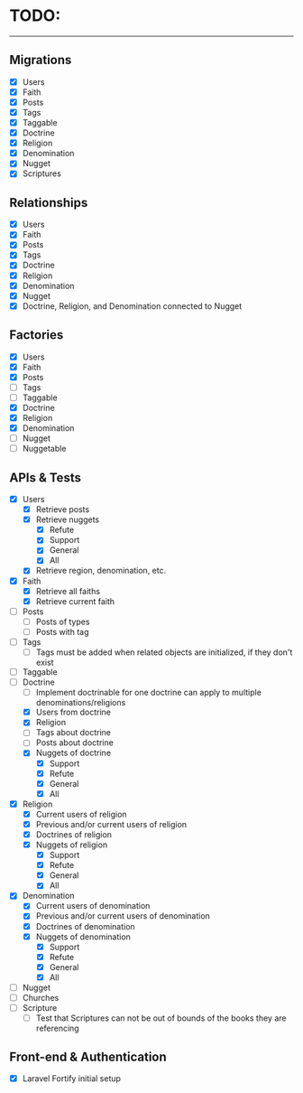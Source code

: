 # TODO:
___

## Migrations
- [x] Users
- [x] Faith
- [x] Posts
- [x] Tags
- [x] Taggable
- [x] Doctrine
- [x] Religion
- [x] Denomination
- [x] Nugget
- [x] Scriptures

## Relationships
- [x] Users
- [x] Faith
- [x] Posts
- [x] Tags
- [x] Doctrine
- [x] Religion
- [x] Denomination
- [x] Nugget
- [x] Doctrine, Religion, and Denomination connected to Nugget

## Factories
- [x] Users
- [x] Faith
- [x] Posts
- [ ] Tags
- [ ] Taggable
- [x] Doctrine
- [x] Religion
- [x] Denomination
- [ ] Nugget
- [ ] Nuggetable

## APIs & Tests
- [x] Users
    - [x] Retrieve posts
    - [x] Retrieve nuggets
        - [x] Refute
        - [x] Support
        - [x] General
        - [x] All
    - [x] Retrieve region, denomination, etc.
- [x] Faith
    - [x] Retrieve all faiths
    - [x] Retrieve current faith
- [ ] Posts
    - [ ] Posts of types
    - [ ] Posts with tag
- [ ] Tags
    - [ ] Tags must be added when related objects are initialized, if they don't exist
- [ ] Taggable
- [ ] Doctrine
    - [ ] Implement doctrinable for one doctrine can apply to multiple denominations/religions
    - [x] Users from doctrine
    - [x] Religion
    - [ ] Tags about doctrine
    - [ ] Posts about doctrine
    - [x] Nuggets of doctrine
      - [x] Support
      - [x] Refute
      - [x] General
      - [x] All
- [x] Religion
    - [x] Current users of religion
    - [x] Previous and/or current users of religion
    - [x] Doctrines of religion
    - [x] Nuggets of religion
      - [x] Support
      - [x] Refute
      - [x] General
      - [x] All
- [x] Denomination
    - [x] Current users of denomination
    - [x] Previous and/or current users of denomination
    - [x] Doctrines of denomination
    - [x] Nuggets of denomination
      - [x] Support
      - [x] Refute
      - [x] General
      - [x] All
- [ ] Nugget
- [ ] Churches
- [ ] Scripture
    - [ ] Test that Scriptures can not be out of bounds of the books they are referencing

## Front-end & Authentication
- [x] Laravel Fortify initial setup